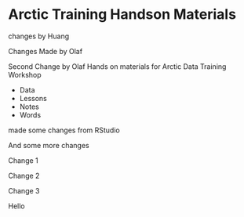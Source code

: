 # Arctic Training Handson Materials

changes by Huang

Changes Made by Olaf 

Second Change by Olaf 
Hands on materials for Arctic Data Training Workshop 

* Data 
* Lessons 
* Notes 
* Words

made some changes from RStudio

And some more changes

Change 1 

Change 2 

Change 3 

Hello